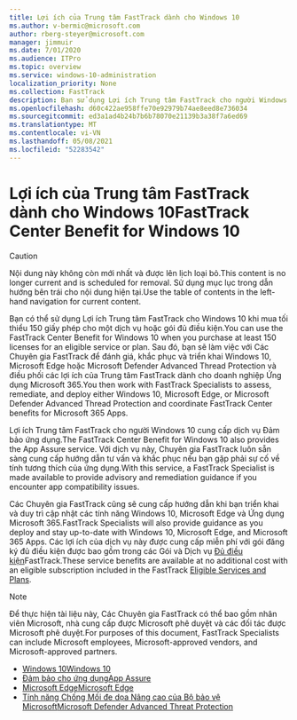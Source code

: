 ```yaml
---
title: Lợi ích của Trung tâm FastTrack dành cho Windows 10
ms.author: v-bermic@microsoft.com
author: rberg-steyer@microsoft.com
manager: jimmuir
ms.date: 7/01/2020
ms.audience: ITPro
ms.topic: overview
ms.service: windows-10-administration
localization_priority: None
ms.collection: FastTrack
description: Bạn sử dụng Lợi ích Trung tâm FastTrack cho người Windows 10 khi mua tối thiểu  150 giấy phép cho một dịch vụ hoặc gói đủ điều kiện.
ms.openlocfilehash: d60c422ae958ffe70e92979b74ae8eed8e736034
ms.sourcegitcommit: ed3a1ad4b24b7b6b78070e21139b3a38f7a6ed69
ms.translationtype: MT
ms.contentlocale: vi-VN
ms.lasthandoff: 05/08/2021
ms.locfileid: "52283542"
---
```

# <a name="fasttrack-center-benefit-for-windows-10"></a><span data-ttu-id="85093-103">Lợi ích của Trung tâm FastTrack dành cho Windows 10</span><span class="sxs-lookup"><span data-stu-id="85093-103">FastTrack Center Benefit for Windows 10</span></span>

> [!CAUTION]
> <span data-ttu-id="85093-104">Nội dung này không còn mới nhất và được lên lịch loại bỏ.</span><span class="sxs-lookup"><span data-stu-id="85093-104">This content is no longer current and is scheduled for removal.</span></span> <span data-ttu-id="85093-105">Sử dụng mục lục trong dẫn hướng bên trái cho nội dung hiện tại.</span><span class="sxs-lookup"><span data-stu-id="85093-105">Use the table of contents in the left-hand navigation for current content.</span></span>

<span data-ttu-id="85093-106">Bạn có thể sử dụng Lợi ích Trung tâm FastTrack cho Windows 10 khi mua tối thiểu 150 giấy phép cho một dịch vụ hoặc gói đủ điều kiện.</span><span class="sxs-lookup"><span data-stu-id="85093-106">You can use the FastTrack Center Benefit for Windows 10 when you purchase at least 150 licenses for an eligible service or plan.</span></span> <span data-ttu-id="85093-107">Sau đó, bạn sẽ làm việc với Các Chuyên gia FastTrack để đánh giá, khắc phục và triển khai Windows 10, Microsoft Edge hoặc Microsoft Defender Advanced Thread Protection và điều phối các lợi ích của Trung tâm FastTrack dành cho doanh nghiệp Ứng dụng Microsoft 365.</span><span class="sxs-lookup"><span data-stu-id="85093-107">You then work with FastTrack Specialists to assess, remediate, and deploy either Windows 10, Microsoft Edge, or Microsoft Defender Advanced Thread Protection and coordinate FastTrack Center benefits for Microsoft 365 Apps.</span></span> 

<span data-ttu-id="85093-108">Lợi ích Trung tâm FastTrack cho người Windows 10 cung cấp dịch vụ Đảm bảo ứng dụng.</span><span class="sxs-lookup"><span data-stu-id="85093-108">The FastTrack Center Benefit for Windows 10 also provides the App Assure service.</span></span> <span data-ttu-id="85093-109">Với dịch vụ này, Chuyên gia FastTrack luôn sẵn sàng cung cấp hướng dẫn tư vấn và khắc phục nếu bạn gặp phải sự cố về tính tương thích của ứng dụng.</span><span class="sxs-lookup"><span data-stu-id="85093-109">With this service, a FastTrack Specialist is made available to provide advisory and remediation guidance if you encounter app compatibility issues.</span></span> 

<span data-ttu-id="85093-110">Các Chuyên gia FastTrack cũng sẽ cung cấp hướng dẫn khi bạn triển khai và duy trì cập nhật các tính năng Windows 10, Microsoft Edge và Ứng dụng Microsoft 365.</span><span class="sxs-lookup"><span data-stu-id="85093-110">FastTrack Specialists will also provide guidance as you deploy and stay up-to-date with Windows 10, Microsoft Edge, and Microsoft 365 Apps.</span></span> <span data-ttu-id="85093-111">Các lợi ích của dịch vụ này được cung cấp miễn phí với gói đăng ký đủ điều kiện được bao gồm trong các Gói và Dịch vụ [Đủ điều kiện](M365-eligible-services-and-plans.md)FastTrack.</span><span class="sxs-lookup"><span data-stu-id="85093-111">These service benefits are available at no additional cost with an eligible subscription included in the FastTrack [Eligible Services and Plans](M365-eligible-services-and-plans.md).</span></span>
  
> [!NOTE]
> <span data-ttu-id="85093-112">Để thực hiện tài liệu này, Các Chuyên gia FastTrack có thể bao gồm nhân viên Microsoft, nhà cung cấp được Microsoft phê duyệt và các đối tác được Microsoft phê duyệt.</span><span class="sxs-lookup"><span data-stu-id="85093-112">For purposes of this document, FastTrack Specialists can include Microsoft employees, Microsoft-approved vendors, and Microsoft-approved partners.</span></span> 
    
- [<span data-ttu-id="85093-113">Windows 10</span><span class="sxs-lookup"><span data-stu-id="85093-113">Windows 10</span></span>](Win-10-windows-10.md)
- [<span data-ttu-id="85093-114">Đảm bảo cho ứng dụng</span><span class="sxs-lookup"><span data-stu-id="85093-114">App Assure</span></span>](Win-10-app-assure.md)
- [<span data-ttu-id="85093-115">Microsoft Edge</span><span class="sxs-lookup"><span data-stu-id="85093-115">Microsoft Edge</span></span>](Win-10-microsoft-edge.md)
- [<span data-ttu-id="85093-116">Tính năng Chống Mối đe dọa Nâng cao của Bộ bảo vệ Microsoft</span><span class="sxs-lookup"><span data-stu-id="85093-116">Microsoft Defender Advanced Threat Protection</span></span>](Win-10-microsoft-defender-atp.md)

